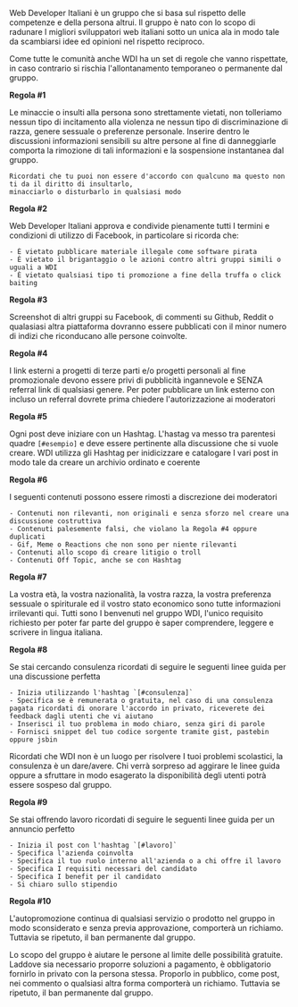Web Developer Italiani è un gruppo che si basa sul rispetto delle competenze e della persona altrui.
Il gruppo è nato con lo scopo di radunare I migliori sviluppatori web italiani sotto un unica ala in modo tale da scambiarsi idee ed opinioni nel rispetto reciproco.

Come tutte le comunità anche WDI ha un set di regole che vanno rispettate, in caso contrario si rischia l'allontanamento temporaneo o permanente dal gruppo.

**Regola #1**

Le minaccie o insulti alla persona sono strettamente vietati, non tolleriamo nessun tipo di incitamento alla violenza ne nessun tipo di discriminazione di razza, genere sessuale o preferenze personale. Inserire dentro le discussioni informazioni sensibili su altre persone al fine di danneggiarle comporta la rimozione di tali informazioni e la sospensione instantanea dal gruppo.

    Ricordati che tu puoi non essere d'accordo con qualcuno ma questo non ti da il diritto di insultarlo,
    minacciarlo o disturbarlo in qualsiasi modo

**Regola #2**

Web Developer Italiani approva e condivide pienamente tutti I termini e condizioni di utilizzo di Facebook, in particolare si ricorda che:

	- È vietato pubblicare materiale illegale come software pirata
	- È vietato il brigantaggio o le azioni contro altri gruppi simili o uguali a WDI
	- È vietato qualsiasi tipo ti promozione a fine della truffa o click baiting

**Regola #3**

Screenshot di altri gruppi su Facebook, di commenti su Github, Reddit o qualasiasi altra piattaforma dovranno essere pubblicati con il minor numero di indizi che riconducano alle persone coinvolte.

**Regola #4**

I link esterni a progetti di terze parti e/o progetti personali al fine promozionale devono essere privi di pubblicità ingannevole e SENZA referral link di qualsiasi genere. 
Per poter pubblicare un link esterno con incluso un referral dovrete prima chiedere l'autorizzazione ai moderatori

**Regola #5**

Ogni post deve iniziare con un Hashtag. L'hastag va messo tra parentesi quadre `[#esempio]` e deve essere pertinente alla discussione che si vuole creare. WDI utilizza gli Hashtag per inidicizzare e catalogare I vari post in modo tale da creare un archivio ordinato e coerente

**Regola #6**

I seguenti contenuti possono essere rimosti a discrezione dei moderatori

	- Contenuti non rilevanti, non originali e senza sforzo nel creare una discussione costruttiva
	- Contenuti palesemente falsi, che violano la Regola #4 oppure duplicati
	- Gif, Meme o Reactions che non sono per niente rilevanti
	- Contenuti allo scopo di creare litigio o troll
	- Contenuti Off Topic, anche se con Hashtag

**Regola #7**

La vostra età, la vostra nazionalità, la vostra razza, la vostra preferenza sessuale o spiriturale ed il vostro stato economico sono tutte informazioni irrilevanti qui. Tutti sono I benvenuti nel gruppo WDI, l'unico requisito richiesto per poter far parte del gruppo è saper comprendere, leggere e scrivere in lingua italiana.

**Regola #8**

Se stai cercando consulenza ricordati di seguire le seguenti linee guida per una discussione perfetta

	- Inizia utilizzando l'hashtag `[#consulenza]`
	- Specifica se è remunerata o gratuita, nel caso di una consulenza pagata ricordati di onorare l'accordo in privato, riceverete dei feedback dagli utenti che vi aiutano
	- Inserisci il tuo problema in modo chiaro, senza giri di parole
	- Fornisci snippet del tuo codice sorgente tramite gist, pastebin oppure jsbin
	
Ricordati che WDI non è un luogo per risolvere I tuoi problemi scolastici, la consulenza è un dare/avere. Chi verrà sorpreso ad aggirare le linee guida oppure a sfruttare in modo esagerato la disponibilità degli utenti potrà essere sospeso dal gruppo.

**Regola #9**

Se stai offrendo lavoro ricordati di seguire le seguenti linee guida per un annuncio perfetto

	- Inizia il post con l'hashtag `[#lavoro]`
	- Specifica l'azienda coinvolta
	- Specifica il tuo ruolo interno all'azienda o a chi offre il lavoro
	- Specifica I requisiti necessari del candidato
	- Specifica I benefit per il candidato
	- Si chiaro sullo stipendio


**Regola #10**

L'autopromozione continua di qualsiasi servizio o prodotto nel gruppo in modo sconsiderato e senza previa approvazione, comporterà un richiamo. Tuttavia se ripetuto, il ban permanente dal gruppo.

Lo scopo del gruppo è aiutare le persone al limite delle possibilità gratuite. Laddove sia necessario proporre soluzioni a pagamento, è obbligatorio fornirlo in privato con la persona stessa. Proporlo in pubblico, come post, nei commento o qualsiasi altra forma comporterà un richiamo. Tuttavia se ripetuto, il ban permanente dal gruppo.
